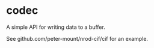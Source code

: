 # codec

A simple API for writing data to a buffer.

See github.com/peter-mount/nrod-cif/cif for an example.
